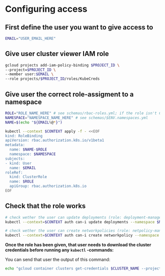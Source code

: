 # Configuring access

## First define the user you want to give access to

```sh
EMAIL="USER_EMAIL_HERE"
```

## Give user cluster viewer IAM role

```sh
gcloud projects add-iam-policy-binding $PROJECT_ID \
--project=$PROJECT_ID \
--member user:$EMAIL \
--role projects/$PROJECT_ID/roles/KubeCreds
```

## Give user the correct role-assigment to a namespace

```sh
ROLE="ROLE_NAME_HERE" # see schemas/rbac-roles.yml; if the role isn't ClusterRole, remember to switch it from roleRef also
NAMESPACE="NAMESPACE_NAME_HERE" # see schemas/$ENV.namespaces.yml
NAME=$(echo "${EMAIL%@*}")

kubectl --context $CONTEXT apply -f - <<EOF
kind: RoleBinding
apiVersion: rbac.authorization.k8s.io/v1beta1
metadata:
  name: $NAME-$ROLE
  namespace: $NAMESPACE
subjects:
- kind: User
  name: $EMAIL
roleRef:
  kind: ClusterRole
  name: $ROLE
  apiGroup: rbac.authorization.k8s.io
EOF
```

## Check that the role works

```sh
# check wether the user can update deployments (role: deployment-manager)
kubectl --context=$CONTEXT auth can-i update deployments --namespace $NAMESPACE --as $EMAIL

# check wether the user can create networkpolicies (role: netpolicy-manager)
kubectl --context=$CONTEXT auth can-i create networkpolicy --namespace $NAMESPACE --as $EMAIL
```

**Once the role has been given, that user needs to download the cluster credentials before running any `kubectl` -commands:**

You can send that user the output of this command:

```sh
echo "gcloud container clusters get-credentials $CLUSTER_NAME --project $PROJECT_ID --zone $CLUSTER_ZONE"
```
